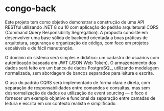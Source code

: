 # congo-back
Este projeto tem como objetivo demonstrar a construção de uma API RESTful utilizando .NET 8 ou 10 com aplicação do padrão arquitetural CQRS (Command Query Responsibility Segregation). A proposta consiste em desenvolver uma base sólida de backend orientada a boas práticas de arquitetura, segurança e organização de código, com foco em projetos escaláveis e de fácil manutenção.

O domínio do sistema será simples e didático: um cadastro de usuários com autenticação baseada em JWT (JSON Web Token). O armazenamento dos dados será feito em um banco de dados PostgreSQL, utilizando modelagem normalizada, sem abordagem de bancos separados para leitura e escrita.

O uso do padrão CQRS será implementado de forma clara e direta, com separação de responsabilidades entre comandos e consultas, mas sem desnormalização de dados ou utilização de event sourcing — o foco é fornecer um exemplo objetivo e funcional da separação entre camadas de leitura e escrita em um contexto realista e simplificado.